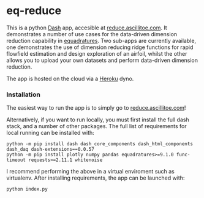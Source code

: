 # eq-reduce

This is a python [Dash](https://plotly.com/dash/) app, accesible at [reduce.ascillitoe.com](https://reduce.ascillitoe.com/). It demonstrates a number of use cases for the data-driven dimension reduction capability in [equadratures](https://equadratures.org/). Two sub-apps are currently available, one demonstrates the use of dimension reducing ridge functions for rapid flowfield estimation and design exploration of an airfoil, whilst the other allows you to upload your own datasets and perform data-driven dimension reduction.

The app is hosted on the cloud via a [Heroku](https://www.heroku.com/about) dyno. 

### Installation
The easiest way to run the app is to simply go to [reduce.ascillitoe.com](https://reduce.ascillitoe.com/)! 

Alternatively, if you want to run locally, you must first install the full dash stack, and a number of other packages. The full list of requirements for local running can be installed with:

```console
python -m pip install dash dash_core_components dash_html_components dash_daq dash-extensions==0.0.57
python -m pip install plotly numpy pandas equadratures>=9.1.0 func-timeout requests>=2.11.1 whitenoise
```

I recommend performing the above in a virtual enviroment such as virtualenv. After installing requirements, the app can be launched with:

```console
python index.py
```

